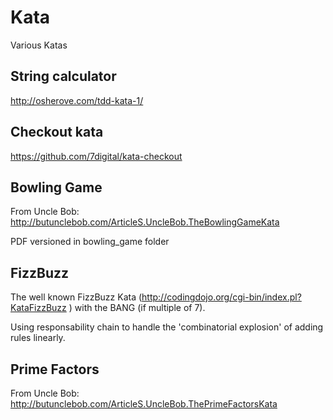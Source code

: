# Kata
Various Katas

## String calculator
http://osherove.com/tdd-kata-1/

## Checkout kata
https://github.com/7digital/kata-checkout

## Bowling Game
From Uncle Bob: http://butunclebob.com/ArticleS.UncleBob.TheBowlingGameKata

PDF versioned in bowling_game folder

## FizzBuzz
The well known FizzBuzz Kata (http://codingdojo.org/cgi-bin/index.pl?KataFizzBuzz ) with the BANG (if multiple of 7).

Using responsability chain to handle the 'combinatorial explosion' of adding rules linearly.

## Prime Factors
From Uncle Bob: http://butunclebob.com/ArticleS.UncleBob.ThePrimeFactorsKata
